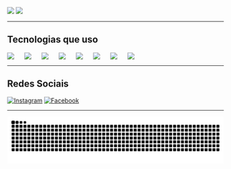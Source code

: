 <div>
    <img height="180em" src="https://github-readme-stats.vercel.app/api?username=LucasM4r&show_icons=true&theme=transparent"/>
    <img height="180em" src="https://github-readme-stats.vercel.app/api/top-langs/?username=LucasM4r&hide_progress=true&theme=transparent"/>
</div>

---

## Tecnologias que uso

<div style="display:flex">
          
<img width="40px" src="https://cdn.jsdelivr.net/gh/devicons/devicon/icons/python/python-original.svg" />

<img width="40px" src="https://cdn.jsdelivr.net/gh/devicons/devicon@latest/icons/javascript/javascript-original.svg" />
          
<img width="40px" src="https://cdn.jsdelivr.net/gh/devicons/devicon/icons/cplusplus/cplusplus-plain.svg" />

<img width="40px" src="https://cdn.jsdelivr.net/gh/devicons/devicon@latest/icons/java/java-original.svg" />

<img  width="40px" src="https://cdn.jsdelivr.net/gh/devicons/devicon/icons/arduino/arduino-original.svg" />  

<img width="40px" src="https://cdn.jsdelivr.net/gh/devicons/devicon@latest/icons/scikitlearn/scikitlearn-original.svg" />

<img width="40px" src="https://cdn.jsdelivr.net/gh/devicons/devicon@latest/icons/pytorch/pytorch-original.svg" />

<img width="40px" src="https://cdn.jsdelivr.net/gh/devicons/devicon@latest/icons/react/react-original.svg" />
 

</div>

---

## Redes Sociais

[![Instagram](https://img.shields.io/badge/Instagram-E4405F?style=for-the-badge&logo=instagram&logoColor=white)](https://www.instagram.com/lucasmarchesan_/)
[![Facebook](https://img.shields.io/badge/Facebook-1877F2?style=for-the-badge&logo=facebook&logoColor=white)](https://www.facebook.com/lucas1marchesan)

---

<picture align="center">
  <source media="(prefers-color-scheme: dark)" srcset="https://raw.githubusercontent.com/LucasM4r/LucasM4r/output/github-contribution-grid-snake-dark.svg">
  <source media="(prefers-color-scheme: light)" srcset="https://raw.githubusercontent.com/LucasM4r/LucasM4r/output/github-contribution-grid-snake.svg">
  <img align="center" alt="github contribution grid snake animation" src="https://raw.githubusercontent.com/LucasM4r/LucasM4r/output/github-contribution-grid-snake.svg">
</picture>

